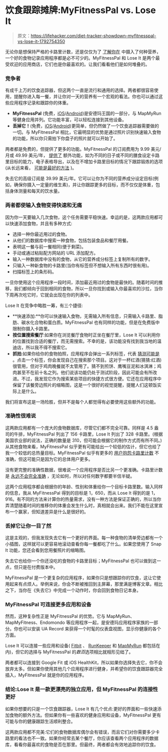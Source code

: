 # 饮食跟踪摊牌:MyFitnessPal vs. Lose It

> 原文：<https://lifehacker.com/diet-tracker-showdown-myfitnesspal-vs-lose-it-1792754350>

无论你是想保持严格的卡路里计数，还是仅仅为了 [了解你在](https://lifehacker.com/transform-your-eating-your-start-to-finish-guide-to-fo-1727847868) 中摄入了何种营养，一个好的食物记录应用程序都是必不可少的。MyFitnessPal 和 Lose It 是两个最受欢迎的应用商店，它们也是你最喜欢的。让我们看看他们是如何堆叠的。



### 竞争者

有成千上万的饮食追踪器，但这两个一直是流行和通用的选择。两者都很容易使用，提醒你进入每一餐，并让你对一天的营养有一个宏观的看法。你也可以通过这些应用程序记录和跟踪你的体重。

*   **MyFitnessPal** (免费，[iOS](https://itunes.apple.com/us/app/calorie-counter-diet-tracker-by-myfitnesspal/id341232718?mt=8)/[Android](https://play.google.com/store/apps/details?id=com.myfitnesspal.android&hl=en))是安德玛王国的一部分，与 MapMyRun 等健身应用并列。它功能丰富，可以轻松连接到其他设备。
*   **丢掉它！**(免费，[iOS](https://itunes.apple.com/us/app/lose-it-weight-loss-program-and-calorie-counter/id297368629?mt=8)/[Android](https://play.google.com/store/apps/details?id=com.fitnow.loseit&hl=en))更简单，但仍然做了一个饮食追踪器需要做的一切。与 MyFitnessPal 相比，它最明显的优势是通过照片识别快速输入食物的功能，所以你只需拍下你盘子的照片就可以开始了。

两者都是免费的，但提供了更多的功能。MyFitnessPal 的订阅费用为 9.99 美元/月或 49.99 美元/年， [提供了](http://www.myfitnesspal.com/premium?source=menu_bar) 额外功能，如为不同的日子或不同的膳食设定卡路里目标的能力，电子表格导出，以及在不增加卡路里目标的情况下跟踪锻炼的选项(从长远来看， [可能是最好的方法](http://vitals.lifehacker.com/for-accurate-calorie-counts-don-t-track-your-activitie-1769445569) )。

失去它的高级订阅是 39.99 美元/年。它可以让你为不同的营养成分设定目标(例如，确保你摄入一定量的维生素)，并让你跟踪更多的目标，而不仅仅是体重，包括身体测量和每天的饮水量。

### 两者都使输入食物变得快速和无痛

因为你一天要输入几次食物，这个任务需要平稳快速。幸运的是，这两款应用都可以快速添加食物，并且有多种方式:

*   选择一种你最近用过的食物。
*   从他们的数据库中搜索一种食物，包括包装食品和餐厅用餐。
*   表明这一餐与前一餐相同(便于剩菜)。
*   手动或通过粘贴配方网站的 URL 添加配方。
*   输入一种数据库中没有的食物，从它的营养成分标签上复制所有的数字。
*   只输入一种新食物的卡路里(当你有标签但不想输入所有东西时很有用)。
*   扫描标签上的条形码。

一旦你使用这个应用程序一段时间，添加最近用过的食物是最快的。随着时间的推移，我们都倾向于回到相同的食物，所以一旦你找到或输入你最喜欢的沙拉，当你下周再次吃它时，它就会出现在你的列表中。

Lose It 在竞争中略胜一筹，有三个捷径:

*   **快速添加:**你可以快速输入食物，无需输入所有信息，只需输入卡路里、脂肪、碳水化合物和蛋白质。MyFitnessPal 也有同样的功能，但是在免费版中限制你摄入卡路里。
*   **按位置搜索餐厅**:如果你在浏览餐厅食物时正坐在餐厅里，Lose It 可以利用你的位置找到合适的餐厅，而无需搜索。不幸的是，该功能没有找到我当地的温迪店，所以我不得不搜索它。
*   **抓拍**:如果你给你的食物拍照，应用程序会弹出一系列标签，代表 [猜测可能是](http://vitals.lifehacker.com/lose-it-now-tracks-your-diet-by-snapping-photos-of-you-1787190592) 。点击一个标签，你会发现自己在搜索那个项目。这对于一杯红酒(猜猜:红酒)很管用，但对于鸡肉晚餐就不太管用了。猜不到煎饼、鹰嘴豆泥和冰淇淋；鸡肉甚至不在前十名之列。他们说该功能仍处于测试阶段，因此可能会有所改进。不过，我发现它作为搜索某些项目的快捷方式很方便。它还在应用程序中保留了该餐旁边照片的缩略图，这是一个很好的视觉提醒，提醒人们这顿饭实际上是什么。

我们将宣布这是一场险胜，但并不是每个人都觉得有必要使用这些额外的功能。

### 准确性很难说

这两款应用都有一个庞大的食物数据库，尽管它们都不完全可靠。同样是 4.5 盎司的牛排，MyFitnessPal 列出了 156 卡路里，Lose It 列出了 328 卡路里。(根据美国农业部的说法，正确的数量是 310，但可能会根据它的制作方式而有所不同。)从其他食物来看，MyFitnessPal 似乎更有可能给出一个较低的估计，但它也给了我一个较低的总热量目标。MyFitnessPal 似乎有更多的 [用户抱怨卡路里计数](https://community.myfitnesspal.com/en/discussion/1168142/so-many-incorrect-foods-in-database/p4) 不准确，但这可能只是因为它的总体用户更多。

没有更完整的准确性数据，很难说一个应用程序是否比另一个更准确。卡路里计数是 [永远不会完全准确](https://lifehacker.com/why-you-can-t-rely-on-calorie-counts-and-what-to-do-in-1679769382) ，无论如何，所以对任何数字都要半信半疑。

这两个应用程序都会根据你的年龄、性别和体重给你一个目标卡路里数。输入同样的信息，我从 MyFitnessPal 得到的目标是 1，650，而从 Lose It 得到的是 1，916。有不同的方法来计算你的热量需求，没有一种方法是保证正确的，所以当你弄清楚随着时间的推移你的体重会发生什么时，真相就会出来。我们不能在这里宣布一个赢家，但知道差异是什么是很好的。

### 丢掉它让你一目了然

这是主观的，但我发现失去它有一个更好的界面。每一种食物的清单旁边都有一个小插图，这样就可以更容易地滚动查看你每一餐都吃了什么。如果您使用了 Snap It 功能，您还会看到您用餐照片的缩略图。

失去它也给你一个你还没吃的食物的卡路里目标；MyFitnessPal 也可以做到这一点，但只是在付费版本中。

MyFitnessPal 是一个更复杂的应用程序，如果你只是想跟踪你的饮食，这让它使用起来有点烦人。举例来说，你会不断被推回到主屏幕，那里满是博客文章。相比之下，当你在《失去它》中完成一个动作时，你会回到食物日记本身。

### MyFitnessPal 可连接更多应用和设备

然而，这种复杂性正是 MyFitnessPal 的优势。它与 MapMyRun、MapMyFitness、Endomondo 等应用程序一起，是安德玛应用程序家族的一部分。你也可以安装 UA Record 来获得一个时髦的仪表盘视图，显示你健康的各个方面。

Lose It 可以连接一些应用和设备( [Fitbit](https://www.fitbit.com/) 、 [RunKeeper](https://runkeeper.com/) 和 [MapMyRun](https://www.mapmyrun.com/auth/login/) 都包括在内)，但它的选择与 MyFitnessPal 的*数百*选项相比就相形见绌了。

两者都可以连接到 Google Fit 或 iOS HealthKit，所以如果你选择失去它，你不会放弃太多。但如果你使用其他几个应用程序进行健身，并希望你的饮食跟踪器完全插入，MyFitnessPal 就是你的应用程序。

### 结论:Lose It 是一款更漂亮的独立应用，但 MyFitnessPal 的连接性更好

如果你想要的只是一个饮食跟踪器，Lose It 有几个优点:更好的界面和一些快速添加食物的额外方法。但如果你有一些喜欢的健身应用和设备，MyFitnessPal 更有可能与你的健康跟踪生活顺利整合。

这两款应用都不完美:它们的食物数据库偶尔会有错误，而且它们对你需要多少卡路里的看法也不一致。如果你经常去某个餐厅，你应该查看两个应用程序的数据库，看看你最喜欢的食物是否在那里。但最终，两者都会有效地追踪你的饮食。